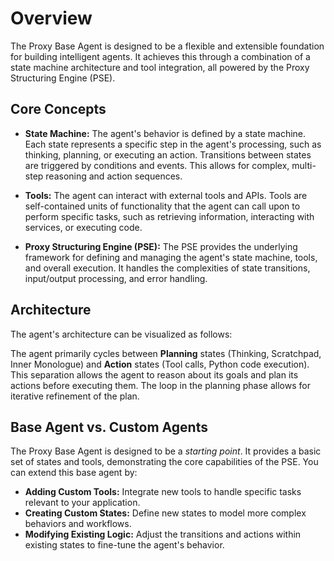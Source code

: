 # Overview

The Proxy Base Agent is designed to be a flexible and extensible foundation for building intelligent agents. It achieves this through a combination of a state machine architecture and tool integration, all powered by the Proxy Structuring Engine (PSE).

## Core Concepts

*   **State Machine:** The agent's behavior is defined by a state machine.  Each state represents a specific step in the agent's processing, such as thinking, planning, or executing an action. Transitions between states are triggered by conditions and events. This allows for complex, multi-step reasoning and action sequences.

*   **Tools:** The agent can interact with external tools and APIs. Tools are self-contained units of functionality that the agent can call upon to perform specific tasks, such as retrieving information, interacting with services, or executing code.

*   **Proxy Structuring Engine (PSE):** The PSE provides the underlying framework for defining and managing the agent's state machine, tools, and overall execution. It handles the complexities of state transitions, input/output processing, and error handling.

## Architecture

The agent's architecture can be visualized as follows:

The agent primarily cycles between **Planning** states (Thinking, Scratchpad, Inner Monologue) and **Action** states (Tool calls, Python code execution). This separation allows the agent to reason about its goals and plan its actions before executing them. The loop in the planning phase allows for iterative refinement of the plan.

## Base Agent vs. Custom Agents

The Proxy Base Agent is designed to be a *starting point*. It provides a basic set of states and tools, demonstrating the core capabilities of the PSE.  You can extend this base agent by:

*   **Adding Custom Tools:** Integrate new tools to handle specific tasks relevant to your application.
*   **Creating Custom States:** Define new states to model more complex behaviors and workflows.
*   **Modifying Existing Logic:** Adjust the transitions and actions within existing states to fine-tune the agent's behavior.
